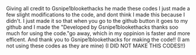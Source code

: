 Giving all credit to Gsnipe1blookethacks he made these codes I just made a few slight modifications to the code, and dont think I made this because I 
didn't. I just made it so that when you go to the github button it goes to my github and I made the "Developed by Gsnipe1blookethacks thanks soo much
for using the code."go away, which in my oppinion is faster and more efficent. And thank you to Gsnipe1blookethacks for making the code!! 
(I am not using these codes as they are mine) (I DID NOT MAKE THIS CODES!!)
